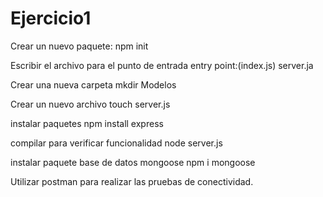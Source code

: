 # Ejercicio1

Crear un nuevo paquete:
npm init


Escribir el archivo para el punto de entrada
entry point:(index.js) server.ja

Crear una nueva carpeta 
   mkdir Modelos

Crear un nuevo archivo
   touch server.js

instalar paquetes 
   npm install express

compilar para verificar funcionalidad
   node server.js

instalar paquete base de datos mongoose
   npm i mongoose

Utilizar postman para realizar las pruebas de conectividad.


